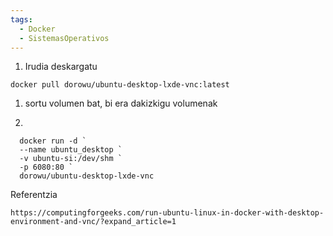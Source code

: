 ```yaml
---
tags:
  - Docker
  - SistemasOperativos
---
```

1. Irudia deskargatu
   
```docker pull dorowu/ubuntu-desktop-lxde-vnc:latest```

1. sortu volumen bat, bi era dakizkigu volumenak 

2. 
```
  docker run -d `
  --name ubuntu_desktop `
  -v ubuntu-si:/dev/shm `
  -p 6080:80 `
  dorowu/ubuntu-desktop-lxde-vnc 
```

Referentzia

```
https://computingforgeeks.com/run-ubuntu-linux-in-docker-with-desktop-environment-and-vnc/?expand_article=1
```